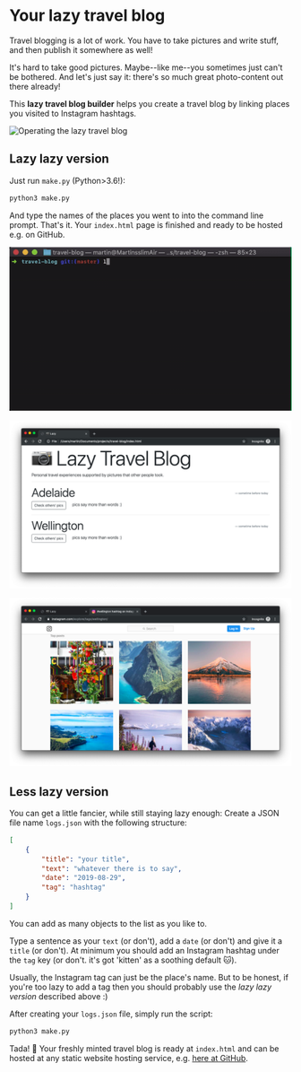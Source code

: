 # Your lazy travel blog

Travel blogging is a lot of work. You have to take pictures and write stuff, and then publish it somewhere as well!

It's hard to take good pictures. Maybe--like me--you sometimes just can't be bothered. And let's just say it: there's so much great photo-content out there already!

This **lazy travel blog builder** helps you create a travel blog by linking places you visited to Instagram hashtags.

![Operating the lazy travel blog](imgs/lazy-blog.gif)

## Lazy lazy version

Just run `make.py` (Python>3.6!):

```python
python3 make.py
```

And type the names of the places you went to into the command line prompt. That's it. Your `index.html` page is finished and ready to be hosted e.g. on GitHub.

![Lazy lazy run](imgs/example-run.gif)

![Finished minimal site example](imgs/site.png)

![Linked Instagram page](imgs/insta.png)

## Less lazy version

You can get a little fancier, while still staying lazy enough: Create a JSON file name `logs.json` with the following structure:

```json
[
    {
        "title": "your title",
        "text": "whatever there is to say",
        "date": "2019-08-29",
        "tag": "hashtag"
    }
]
```

You can add as many objects to the list as you like to.

Type a sentence as your `text` (or don't), add a `date` (or don't) and give it a `title` (or don't). At minimum you should add an Instagram hashtag under the `tag` key (or don't. it's got 'kitten' as a soothing default 🐱).

Usually, the Instagram tag can just be the place's name. But to be honest, if you're too lazy to add a tag then you should probably use the _lazy lazy version_ described above :)

After creating your `logs.json` file, simply run the script:

```python
python3 make.py
```

Tada! 🎉 Your freshly minted travel blog is ready at `index.html` and can be hosted at any static website hosting service, e.g. <a href="https://martin-martin.github.io/lazy-travel-blog/" target="_blank">here at GitHub</a>.
